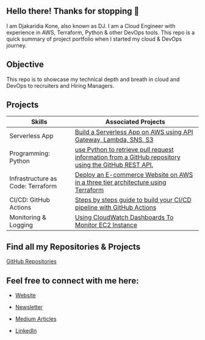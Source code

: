 ##  Hello there! Thanks for stopping 👋

I am Djakaridia Kone, also known as DJ. I am a Cloud Engineer with experience in AWS, Terraform, Python & other DevOps tools. This repo is a quick summary of project portfolio when I started my cloud & DevOps journey. 


## Objective

This repo is to showcase my technical depth and breath in cloud and DevOps to recruiters and Hiring Managers. 


## Projects


| Skills                                         | Associated Projects         |
|-----------------------------------------------|----------------------------|
| Serverless App                        | <a href="https://cloudwithdj.com/building-a-serverless-app-on-aws-using-api-gateway-lambda-sns-s3/">Build a Serverless App on AWS using API Gateway, Lambda, SNS, S3</a>|
| Programming: Python                           | <a href="https://github.com/djcloudking/github-pull-request-info-api-project">use Python to retrieve pull request information from a GitHub repository using the GitHub REST API.</a>|
| Infrastructure as Code: Terraform             | <a href="https://cloudwithdj.com/deploying-a-dynamic-e-commerce-website-on-aws-using-terraform/"> Deploy an E-commerce Website on AWS in a three tier architecture using Terraform</a>|
| CI/CD: GitHub Actions                         | <a href="https://cloudwithdj.com/building-a-ci-cd-pipeline-with-github-actions/">Steps by steps guide to build your CI/CD pipeline with GitHub Actions</a>|  
| Monitoring & Logging               | <a href="https://medium.com/@djakkone/using-cloudwatch-dashboards-to-monitor-ec2-instance-4c46d131be9f">Using CloudWatch Dashboards To Monitor EC2 Instance</a> |


## Find all my Repositories & Projects

<a href="https://github.com/djcloudking?tab=repositories"> GitHub Repositories </a>


## Feel free to connect with me here: 

- <a href="https://cloudwithdj.com/"> Website </a>

- <a href="https://whatsnewcloud.com/"> Newsletter </a>

- <a href="https://medium.com/@djakkone/"> Medium Articles </a>

- <a href="https://www.linkedin.com/in/djakaridiakone/"> LinkedIn </a>


